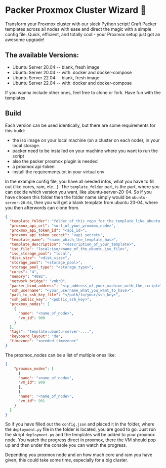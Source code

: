 # Packer Proxmox Cluster Wizard 🚀

Transform your Proxmox cluster with our sleek Python script! Craft Packer templates across all nodes with ease and 
direct the magic with a simple config file. Quick, efficient, and totally cool - your Proxmox setup just got an 
awesome upgrade!

## The available Versions:

- Ubuntu Server 20.04 -- blank, fresh image
- Ubuntu Server 20.04 -- with: docker and docker-compose
- Ubuntu Server 22.04 -- blank, fresh image
- Ubuntu Server 22.04 -- with: docker and docker-compose

If you wanna include other ones, feel free to clone or fork.
Have fun with the templates

## Build
Each version can be used identically, but there are some requirements for this build:

- the iso image on your local machine (on a cluster on each node), in your local storage.
- packer need to be installed on your machine where you want to run the script
- also the packer proxmox plugin is needed
- a proxmox api-token
- install the requirements.txt in your virtual env

In the example config file, you have all needed infos, what you have to fill out (like cores, ram, etc...). The 
``template_folder`` part, is the part, where you can decide which version you want, like ubuntu-server-20-04. So if you 
have chosen this folder then the folder name simply would be ``ubuntu-server-20-04``, then you will get a blank template
from ubuntu 20-04, where you then afterwords can clone from.


```json
{
  "template_folder": "folder_of_this_repo_for_the_template_like_ubuntu-server-20-04",
  "proxmox_api_url": "<url_of_your_proxmox_node>",
  "proxmox_api_token_id": "<api_id>",
  "proxmox_api_token_secret": "<api_secret>",
  "template_name": "<name_which_the_template_has>",
  "template_description": "<description_of_your_template>",
  "iso_file": "local:iso/<name_of_the_ubuntu_iso_file>",
  "iso_storage_pool": "local",
  "disk_size": "<disk_size>",
  "storage_pool": "<storage_pool>",
  "storage_pool_type": "<storage_type>",
  "cores": "4",
  "memory": "4092",
  "network_bridge": "vmbr0",
  "packer_bind_address": "<ip_address_of_your_machine_with_the_script>",
  "ssh_username": "<your_username_what_you_want_to_have>",
  "path_to_ssh_key_file": "</path/to/your/ssh_key>",
  "ssh_public_key": "<public_ssh_key>",
  "proxmox_nodes": [
    {
      "name": "<name_of_node>",
      "vm_id": 900
    }
  ],
  "tags": "template;ubuntu-server-....",
  "keyboard_layout": "de",
  "timezone": "<needed_timezone>"
}
```

The proxmox_nodes can be a list of multiple ones like:

```json
{
    "proxmox_nodes": [
      {
      "name": "<name_of_node>",
      "vm_id": 900
      }, 
      {
      "name": "<name_of_node>",
      "vm_id": 901
    }
  ]
}

```

So if you have filled out the ``config.json`` and placed it in the folder, where the ``deployment.py`` file in the folder is located,
you are good to go. Just run the skript ``deployment.py`` and the templates
will be added to your proxmox node. You watch the progress direct in proxmox, there the VM should pop up and then under
the console you can watch the progress.

Depending you proxmox node and on how much core and ram you have given, this could take some time, especially for a
big cluster.
